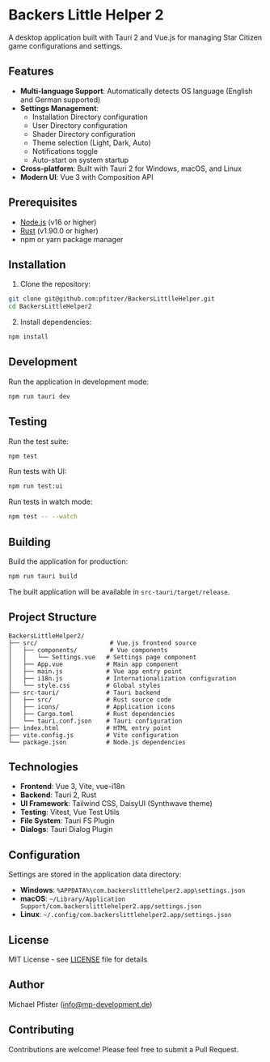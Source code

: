 # Backers Little Helper 2

A desktop application built with Tauri 2 and Vue.js for managing Star Citizen game configurations and settings.

## Features

- **Multi-language Support**: Automatically detects OS language (English and German supported)
- **Settings Management**:
  - Installation Directory configuration
  - User Directory configuration
  - Shader Directory configuration
  - Theme selection (Light, Dark, Auto)
  - Notifications toggle
  - Auto-start on system startup
- **Cross-platform**: Built with Tauri 2 for Windows, macOS, and Linux
- **Modern UI**: Vue 3 with Composition API

## Prerequisites

- [Node.js](https://nodejs.org/) (v16 or higher)
- [Rust](https://www.rust-lang.org/) (v1.90.0 or higher)
- npm or yarn package manager

## Installation

1. Clone the repository:
```bash
git clone git@github.com:pfitzer/BackersLittlleHelper.git
cd BackersLittleHelper2
```

2. Install dependencies:
```bash
npm install
```

## Development

Run the application in development mode:

```bash
npm run tauri dev
```

## Testing

Run the test suite:

```bash
npm test
```

Run tests with UI:

```bash
npm run test:ui
```

Run tests in watch mode:

```bash
npm test -- --watch
```

## Building

Build the application for production:

```bash
npm run tauri build
```

The built application will be available in `src-tauri/target/release`.

## Project Structure

```
BackersLittleHelper2/
├── src/                    # Vue.js frontend source
│   ├── components/         # Vue components
│   │   └── Settings.vue   # Settings page component
│   ├── App.vue            # Main app component
│   ├── main.js            # Vue app entry point
│   ├── i18n.js            # Internationalization configuration
│   └── style.css          # Global styles
├── src-tauri/             # Tauri backend
│   ├── src/               # Rust source code
│   ├── icons/             # Application icons
│   ├── Cargo.toml         # Rust dependencies
│   └── tauri.conf.json    # Tauri configuration
├── index.html             # HTML entry point
├── vite.config.js         # Vite configuration
└── package.json           # Node.js dependencies
```

## Technologies

- **Frontend**: Vue 3, Vite, vue-i18n
- **Backend**: Tauri 2, Rust
- **UI Framework**: Tailwind CSS, DaisyUI (Synthwave theme)
- **Testing**: Vitest, Vue Test Utils
- **File System**: Tauri FS Plugin
- **Dialogs**: Tauri Dialog Plugin

## Configuration

Settings are stored in the application data directory:
- **Windows**: `%APPDATA%\com.backerslittlehelper2.app\settings.json`
- **macOS**: `~/Library/Application Support/com.backerslittlehelper2.app/settings.json`
- **Linux**: `~/.config/com.backerslittlehelper2.app/settings.json`

## License

MIT License - see [LICENSE](LICENSE) file for details

## Author

Michael Pfister (info@mp-development.de)

## Contributing

Contributions are welcome! Please feel free to submit a Pull Request.